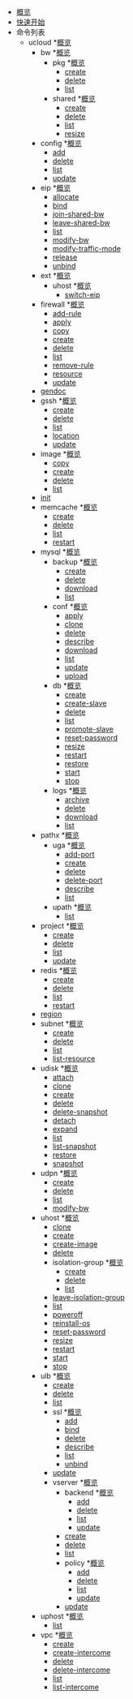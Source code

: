 
* [概览](/cli/README)
* [快速开始](/cli/intro)
* 命令列表
    * ucloud
        *[概览](/cli/cmd/ucloud)
        * bw
            *[概览](/cli/cmd/ucloud/bw)
            * pkg
                *[概览](/cli/cmd/ucloud/bw/pkg)
                * [create](/cli/cmd/ucloud/bw/pkg/create)
                * [delete](/cli/cmd/ucloud/bw/pkg/delete)
                * [list](/cli/cmd/ucloud/bw/pkg/list)
            * shared
                *[概览](/cli/cmd/ucloud/bw/shared)
                * [create](/cli/cmd/ucloud/bw/shared/create)
                * [delete](/cli/cmd/ucloud/bw/shared/delete)
                * [list](/cli/cmd/ucloud/bw/shared/list)
                * [resize](/cli/cmd/ucloud/bw/shared/resize)
        * config
            *[概览](/cli/cmd/ucloud/config)
            * [add](/cli/cmd/ucloud/config/add)
            * [delete](/cli/cmd/ucloud/config/delete)
            * [list](/cli/cmd/ucloud/config/list)
            * [update](/cli/cmd/ucloud/config/update)
        * eip
            *[概览](/cli/cmd/ucloud/eip)
            * [allocate](/cli/cmd/ucloud/eip/allocate)
            * [bind](/cli/cmd/ucloud/eip/bind)
            * [join-shared-bw](/cli/cmd/ucloud/eip/join-shared-bw)
            * [leave-shared-bw](/cli/cmd/ucloud/eip/leave-shared-bw)
            * [list](/cli/cmd/ucloud/eip/list)
            * [modify-bw](/cli/cmd/ucloud/eip/modify-bw)
            * [modify-traffic-mode](/cli/cmd/ucloud/eip/modify-traffic-mode)
            * [release](/cli/cmd/ucloud/eip/release)
            * [unbind](/cli/cmd/ucloud/eip/unbind)
        * ext
            *[概览](/cli/cmd/ucloud/ext)
            * uhost
                *[概览](/cli/cmd/ucloud/ext/uhost)
                * [switch-eip](/cli/cmd/ucloud/ext/uhost/switch-eip)
        * firewall
            *[概览](/cli/cmd/ucloud/firewall)
            * [add-rule](/cli/cmd/ucloud/firewall/add-rule)
            * [apply](/cli/cmd/ucloud/firewall/apply)
            * [copy](/cli/cmd/ucloud/firewall/copy)
            * [create](/cli/cmd/ucloud/firewall/create)
            * [delete](/cli/cmd/ucloud/firewall/delete)
            * [list](/cli/cmd/ucloud/firewall/list)
            * [remove-rule](/cli/cmd/ucloud/firewall/remove-rule)
            * [resource](/cli/cmd/ucloud/firewall/resource)
            * [update](/cli/cmd/ucloud/firewall/update)
        * [gendoc](/cli/cmd/ucloud/gendoc)
        * gssh
            *[概览](/cli/cmd/ucloud/gssh)
            * [create](/cli/cmd/ucloud/gssh/create)
            * [delete](/cli/cmd/ucloud/gssh/delete)
            * [list](/cli/cmd/ucloud/gssh/list)
            * [location](/cli/cmd/ucloud/gssh/location)
            * [update](/cli/cmd/ucloud/gssh/update)
        * image
            *[概览](/cli/cmd/ucloud/image)
            * [copy](/cli/cmd/ucloud/image/copy)
            * [create](/cli/cmd/ucloud/image/create)
            * [delete](/cli/cmd/ucloud/image/delete)
            * [list](/cli/cmd/ucloud/image/list)
        * [init](/cli/cmd/ucloud/init)
        * memcache
            *[概览](/cli/cmd/ucloud/memcache)
            * [create](/cli/cmd/ucloud/memcache/create)
            * [delete](/cli/cmd/ucloud/memcache/delete)
            * [list](/cli/cmd/ucloud/memcache/list)
            * [restart](/cli/cmd/ucloud/memcache/restart)
        * mysql
            *[概览](/cli/cmd/ucloud/mysql)
            * backup
                *[概览](/cli/cmd/ucloud/mysql/backup)
                * [create](/cli/cmd/ucloud/mysql/backup/create)
                * [delete](/cli/cmd/ucloud/mysql/backup/delete)
                * [download](/cli/cmd/ucloud/mysql/backup/download)
                * [list](/cli/cmd/ucloud/mysql/backup/list)
            * conf
                *[概览](/cli/cmd/ucloud/mysql/conf)
                * [apply](/cli/cmd/ucloud/mysql/conf/apply)
                * [clone](/cli/cmd/ucloud/mysql/conf/clone)
                * [delete](/cli/cmd/ucloud/mysql/conf/delete)
                * [describe](/cli/cmd/ucloud/mysql/conf/describe)
                * [download](/cli/cmd/ucloud/mysql/conf/download)
                * [list](/cli/cmd/ucloud/mysql/conf/list)
                * [update](/cli/cmd/ucloud/mysql/conf/update)
                * [upload](/cli/cmd/ucloud/mysql/conf/upload)
            * db
                *[概览](/cli/cmd/ucloud/mysql/db)
                * [create](/cli/cmd/ucloud/mysql/db/create)
                * [create-slave](/cli/cmd/ucloud/mysql/db/create-slave)
                * [delete](/cli/cmd/ucloud/mysql/db/delete)
                * [list](/cli/cmd/ucloud/mysql/db/list)
                * [promote-slave](/cli/cmd/ucloud/mysql/db/promote-slave)
                * [reset-password](/cli/cmd/ucloud/mysql/db/reset-password)
                * [resize](/cli/cmd/ucloud/mysql/db/resize)
                * [restart](/cli/cmd/ucloud/mysql/db/restart)
                * [restore](/cli/cmd/ucloud/mysql/db/restore)
                * [start](/cli/cmd/ucloud/mysql/db/start)
                * [stop](/cli/cmd/ucloud/mysql/db/stop)
            * logs
                *[概览](/cli/cmd/ucloud/mysql/logs)
                * [archive](/cli/cmd/ucloud/mysql/logs/archive)
                * [delete](/cli/cmd/ucloud/mysql/logs/delete)
                * [download](/cli/cmd/ucloud/mysql/logs/download)
                * [list](/cli/cmd/ucloud/mysql/logs/list)
        * pathx
            *[概览](/cli/cmd/ucloud/pathx)
            * uga
                *[概览](/cli/cmd/ucloud/pathx/uga)
                * [add-port](/cli/cmd/ucloud/pathx/uga/add-port)
                * [create](/cli/cmd/ucloud/pathx/uga/create)
                * [delete](/cli/cmd/ucloud/pathx/uga/delete)
                * [delete-port](/cli/cmd/ucloud/pathx/uga/delete-port)
                * [describe](/cli/cmd/ucloud/pathx/uga/describe)
                * [list](/cli/cmd/ucloud/pathx/uga/list)
            * upath
                *[概览](/cli/cmd/ucloud/pathx/upath)
                * [list](/cli/cmd/ucloud/pathx/upath/list)
        * project
            *[概览](/cli/cmd/ucloud/project)
            * [create](/cli/cmd/ucloud/project/create)
            * [delete](/cli/cmd/ucloud/project/delete)
            * [list](/cli/cmd/ucloud/project/list)
            * [update](/cli/cmd/ucloud/project/update)
        * redis
            *[概览](/cli/cmd/ucloud/redis)
            * [create](/cli/cmd/ucloud/redis/create)
            * [delete](/cli/cmd/ucloud/redis/delete)
            * [list](/cli/cmd/ucloud/redis/list)
            * [restart](/cli/cmd/ucloud/redis/restart)
        * [region](/cli/cmd/ucloud/region)
        * subnet
            *[概览](/cli/cmd/ucloud/subnet)
            * [create](/cli/cmd/ucloud/subnet/create)
            * [delete](/cli/cmd/ucloud/subnet/delete)
            * [list](/cli/cmd/ucloud/subnet/list)
            * [list-resource](/cli/cmd/ucloud/subnet/list-resource)
        * udisk
            *[概览](/cli/cmd/ucloud/udisk)
            * [attach](/cli/cmd/ucloud/udisk/attach)
            * [clone](/cli/cmd/ucloud/udisk/clone)
            * [create](/cli/cmd/ucloud/udisk/create)
            * [delete](/cli/cmd/ucloud/udisk/delete)
            * [delete-snapshot](/cli/cmd/ucloud/udisk/delete-snapshot)
            * [detach](/cli/cmd/ucloud/udisk/detach)
            * [expand](/cli/cmd/ucloud/udisk/expand)
            * [list](/cli/cmd/ucloud/udisk/list)
            * [list-snapshot](/cli/cmd/ucloud/udisk/list-snapshot)
            * [restore](/cli/cmd/ucloud/udisk/restore)
            * [snapshot](/cli/cmd/ucloud/udisk/snapshot)
        * udpn
            *[概览](/cli/cmd/ucloud/udpn)
            * [create](/cli/cmd/ucloud/udpn/create)
            * [delete](/cli/cmd/ucloud/udpn/delete)
            * [list](/cli/cmd/ucloud/udpn/list)
            * [modify-bw](/cli/cmd/ucloud/udpn/modify-bw)
        * uhost
            *[概览](/cli/cmd/ucloud/uhost)
            * [clone](/cli/cmd/ucloud/uhost/clone)
            * [create](/cli/cmd/ucloud/uhost/create)
            * [create-image](/cli/cmd/ucloud/uhost/create-image)
            * [delete](/cli/cmd/ucloud/uhost/delete)
            * isolation-group
                *[概览](/cli/cmd/ucloud/uhost/isolation-group)
                * [create](/cli/cmd/ucloud/uhost/isolation-group/create)
                * [delete](/cli/cmd/ucloud/uhost/isolation-group/delete)
                * [list](/cli/cmd/ucloud/uhost/isolation-group/list)
            * [leave-isolation-group](/cli/cmd/ucloud/uhost/leave-isolation-group)
            * [list](/cli/cmd/ucloud/uhost/list)
            * [poweroff](/cli/cmd/ucloud/uhost/poweroff)
            * [reinstall-os](/cli/cmd/ucloud/uhost/reinstall-os)
            * [reset-password](/cli/cmd/ucloud/uhost/reset-password)
            * [resize](/cli/cmd/ucloud/uhost/resize)
            * [restart](/cli/cmd/ucloud/uhost/restart)
            * [start](/cli/cmd/ucloud/uhost/start)
            * [stop](/cli/cmd/ucloud/uhost/stop)
        * ulb
            *[概览](/cli/cmd/ucloud/ulb)
            * [create](/cli/cmd/ucloud/ulb/create)
            * [delete](/cli/cmd/ucloud/ulb/delete)
            * [list](/cli/cmd/ucloud/ulb/list)
            * ssl
                *[概览](/cli/cmd/ucloud/ulb/ssl)
                * [add](/cli/cmd/ucloud/ulb/ssl/add)
                * [bind](/cli/cmd/ucloud/ulb/ssl/bind)
                * [delete](/cli/cmd/ucloud/ulb/ssl/delete)
                * [describe](/cli/cmd/ucloud/ulb/ssl/describe)
                * [list](/cli/cmd/ucloud/ulb/ssl/list)
                * [unbind](/cli/cmd/ucloud/ulb/ssl/unbind)
            * [update](/cli/cmd/ucloud/ulb/update)
            * vserver
                *[概览](/cli/cmd/ucloud/ulb/vserver)
                * backend
                    *[概览](/cli/cmd/ucloud/ulb/vserver/backend)
                    * [add](/cli/cmd/ucloud/ulb/vserver/backend/add)
                    * [delete](/cli/cmd/ucloud/ulb/vserver/backend/delete)
                    * [list](/cli/cmd/ucloud/ulb/vserver/backend/list)
                    * [update](/cli/cmd/ucloud/ulb/vserver/backend/update)
                * [create](/cli/cmd/ucloud/ulb/vserver/create)
                * [delete](/cli/cmd/ucloud/ulb/vserver/delete)
                * [list](/cli/cmd/ucloud/ulb/vserver/list)
                * policy
                    *[概览](/cli/cmd/ucloud/ulb/vserver/policy)
                    * [add](/cli/cmd/ucloud/ulb/vserver/policy/add)
                    * [delete](/cli/cmd/ucloud/ulb/vserver/policy/delete)
                    * [list](/cli/cmd/ucloud/ulb/vserver/policy/list)
                    * [update](/cli/cmd/ucloud/ulb/vserver/policy/update)
                * [update](/cli/cmd/ucloud/ulb/vserver/update)
        * uphost
            *[概览](/cli/cmd/ucloud/uphost)
            * [list](/cli/cmd/ucloud/uphost/list)
        * vpc
            *[概览](/cli/cmd/ucloud/vpc)
            * [create](/cli/cmd/ucloud/vpc/create)
            * [create-intercome](/cli/cmd/ucloud/vpc/create-intercome)
            * [delete](/cli/cmd/ucloud/vpc/delete)
            * [delete-intercome](/cli/cmd/ucloud/vpc/delete-intercome)
            * [list](/cli/cmd/ucloud/vpc/list)
            * [list-intercome](/cli/cmd/ucloud/vpc/list-intercome)
